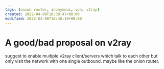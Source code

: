 ```yaml
--- 
tags: [onion router, anonymous, vpn, v2ray]
created: 2022-04-08T16:38:47+08:00
modified: 2022-04-08T16:40:19+08:00
---
```


# A good/bad proposal on v2ray

suggest to enable multiple v2ray client/servers which talk to each other but only visit the network with one single outbound. maybe like the onion router.
